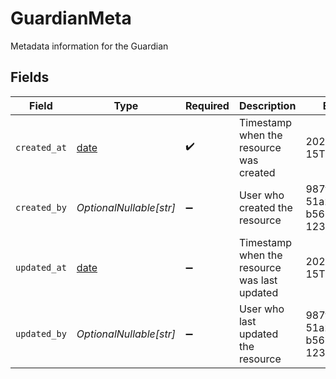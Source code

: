 # GuardianMeta

Metadata information for the Guardian


## Fields

| Field                                                                | Type                                                                 | Required                                                             | Description                                                          | Example                                                              |
| -------------------------------------------------------------------- | -------------------------------------------------------------------- | -------------------------------------------------------------------- | -------------------------------------------------------------------- | -------------------------------------------------------------------- |
| `created_at`                                                         | [date](https://docs.python.org/3/library/datetime.html#date-objects) | :heavy_check_mark:                                                   | Timestamp when the resource was created                              | 2024-01-15T10:30:00Z                                                 |
| `created_by`                                                         | *OptionalNullable[str]*                                              | :heavy_minus_sign:                                                   | User who created the resource                                        | 987fcdeb-51a2-43d1-b567-123456789abc                                 |
| `updated_at`                                                         | [date](https://docs.python.org/3/library/datetime.html#date-objects) | :heavy_minus_sign:                                                   | Timestamp when the resource was last updated                         | 2024-01-15T14:45:00Z                                                 |
| `updated_by`                                                         | *OptionalNullable[str]*                                              | :heavy_minus_sign:                                                   | User who last updated the resource                                   | 987fcdeb-51a2-43d1-b567-123456789abc                                 |